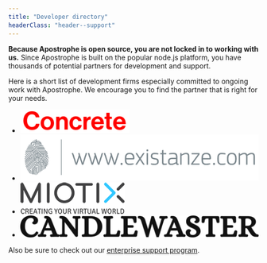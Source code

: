 ```yaml
---
title: "Developer directory"
headerClass: "header--support"
---
```


**Because Apostrophe is open source, you are not locked in to working with us.** Since Apostrophe is built on the popular node.js platform, you have thousands of potential partners for development and support.

Here is a short list of development firms especially committed to ongoing work with Apostrophe. We encourage you to find the partner that is right for your needs.

<ul class="developer-directory">
  <li><a href="http://concrete.ca" target="_blank"><img alt="Concrete" src="/images/developers/concrete.png" /></a></li>
  <li><a href="http://www.existanze.com" target="_blank"><img alt="Existanze" src="/images/developers/existanze.png" /></a></li>
  <li><a href="http://www.miotix.com" target="_blank"><img alt="Miotix" src="/images/developers/miotix.png" /></a></li>
  <li><a href="https://candlewaster.co/" target="_blank"><img alt="Candlewaster Tech Collective" src="/images/developers/candlewaster.png"></a></li>
  <!-- <li><a href="http://www.ryanwatts.me" target="_blank"><img alt="Ryan Watts" src="images/developers/ryan-watts.png" /></a></li> -->
</ul>

Also be sure to check out our [enterprise support program](enterprise-support.html).

